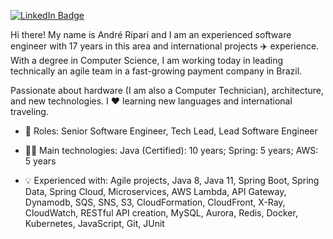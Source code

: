 [![LinkedIn Badge](https://img.shields.io/badge/linkedin--%2300EBEB?style=for-the-badge&logo=linkedin&logoColor=white)](https://linkedin.com/in/andreripari)

Hi there! My name is André Ripari and I am an experienced software engineer with 17 years in this area and international projects ✈️ experience. With a degree in Computer Science, I am working today in leading technically an agile team in a fast-growing payment company in Brazil.

Passionate about hardware (I am also a Computer Technician), architecture, and new technologies. I ❤️ learning new languages and international traveling.

- 🔧 Roles: Senior Software Engineer, Tech Lead, Lead Software Engineer

- 👨‍🏫 Main technologies:
Java (Certified): 10 years; Spring: 5 years; AWS: 5 years

- 💡 Experienced with: 
Agile projects, Java 8, Java 11, Spring Boot, Spring Data, Spring Cloud, Microservices, AWS Lambda, API Gateway, Dynamodb, SQS, SNS, S3, CloudFormation, CloudFront, X-Ray, CloudWatch, RESTful API creation, MySQL, Aurora, Redis, Docker, Kubernetes, JavaScript, Git, JUnit
